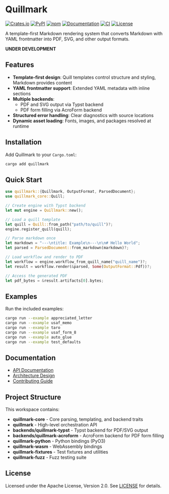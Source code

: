 # Quillmark

[![Crates.io](https://img.shields.io/crates/v/quillmark.svg)](https://crates.io/crates/quillmark)
[![PyPI](https://img.shields.io/pypi/v/quillmark.svg?color=3776AB)](https://pypi.org/project/quillmark/)
[![npm](https://img.shields.io/npm/v/@quillmark-test/wasm.svg?color=CB3837)](https://www.npmjs.com/package/@quillmark-test/wasm)
[![Documentation](https://docs.rs/quillmark/badge.svg)](https://docs.rs/quillmark)
[![CI](https://github.com/nibsbin/quillmark/workflows/CI/badge.svg)](https://github.com/nibsbin/quillmark/actions/workflows/ci.yml)
[![License](https://img.shields.io/badge/license-Apache--2.0-lightgray.svg)](LICENSE)

A template-first Markdown rendering system that converts Markdown with YAML frontmatter into PDF, SVG, and other output formats.

**UNDER DEVELOPMENT**

## Features

- **Template-first design**: Quill templates control structure and styling, Markdown provides content
- **YAML frontmatter support**: Extended YAML metadata with inline sections
- **Multiple backends**: 
  - PDF and SVG output via Typst backend
  - PDF form filling via AcroForm backend
- **Structured error handling**: Clear diagnostics with source locations
- **Dynamic asset loading**: Fonts, images, and packages resolved at runtime

## Installation

Add Quillmark to your `Cargo.toml`:

```bash
cargo add quillmark
```

## Quick Start

```rust
use quillmark::{Quillmark, OutputFormat, ParsedDocument};
use quillmark_core::Quill;

// Create engine with Typst backend
let mut engine = Quillmark::new();

// Load a quill template
let quill = Quill::from_path("path/to/quill")?;
engine.register_quill(quill);

// Parse markdown once
let markdown = "---\ntitle: Example\n---\n\n# Hello World";
let parsed = ParsedDocument::from_markdown(markdown)?;

// Load workflow and render to PDF
let workflow = engine.workflow_from_quill_name("quill_name")?;
let result = workflow.render(&parsed, Some(OutputFormat::Pdf))?;

// Access the generated PDF
let pdf_bytes = &result.artifacts[0].bytes;
```

## Examples

Run the included examples:

```bash
cargo run --example appreciated_letter
cargo run --example usaf_memo
cargo run --example taro
cargo run --example usaf_form_8
cargo run --example auto_glue
cargo run --example test_defaults
```

## Documentation

- [API Documentation](https://docs.rs/quillmark)
- [Architecture Design](designs/ARCHITECTURE.md)
- [Contributing Guide](CONTRIBUTING.md)

## Project Structure

This workspace contains:

- **quillmark-core** - Core parsing, templating, and backend traits
- **quillmark** - High-level orchestration API
- **backends/quillmark-typst** - Typst backend for PDF/SVG output
- **backends/quillmark-acroform** - AcroForm backend for PDF form filling
- **quillmark-python** - Python bindings (PyO3)
- **quillmark-wasm** - WebAssembly bindings
- **quillmark-fixtures** - Test fixtures and utilities
- **quillmark-fuzz** - Fuzz testing suite

## License

Licensed under the Apache License, Version 2.0. See [LICENSE](LICENSE) for details.
